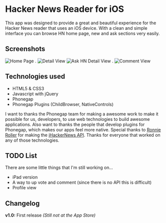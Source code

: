 # Hacker News Reader for iOS

This app was designed to provide a great and beautiful experience for the Hacker News reader that uses an iOS device. With a clean and simple interface you can browse HN home page, new and ask sections very easily.

## Screenshots

![Home Page][3] . ![Detail View][4] ![Ask HN Detail View][5] . ![Comment View][6]

## Technologies used

 * HTML5 & CSS3
 * Javascript with jQuery
 * Phonegap
 * Phonegap Plugins (ChildBrowser, NativeControls)

I want to thanks the Phonegap team for making a awesome work to make it possible for us, developers, to use web technologies to build awesome applications. Also want to thanks the people that develop plugins for Phonegap, which makes our apps feel more native. Special thanks to [Ronnie Roller][1] for making the [iHackerNews API][2]. Thanks for everyone that worked on any of those technologies.

## TODO List

There are some little things that I'm still working on...

 * iPad version
 * A way to up vote and comment (since there is no API this is difficult)
 * Profile view

## Changelog

**v1.0:** First release *(Still not at the App Store)*


[1]: http://ronnieroller.com/
[2]: http://api.ihackernews.com/
[3]: http://i.imgur.com/pwG1u.png
[4]: http://i.imgur.com/fyNMI.png
[5]: http://i.imgur.com/Rh53n.png
[6]: http://i.imgur.com/Zd0nI.png